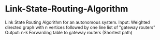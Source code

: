 # Link-State-Routing-Algorithm
Link State Routing Algorithm for an autonomous system.
Input: Weighted directed graph with n vertices followed by one line list of "gateway routers"
Output: n-k Forwarding table to gateway routers (Shortest path)
